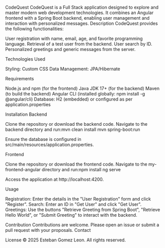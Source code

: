 CodeQuest
CodeQuest is a Full Stack application designed to explore and master modern web development technologies. It combines an Angular frontend with a Spring Boot backend, enabling user management and interaction with personalized messages.
Description
CodeQuest provides the following functionalities:

User registration with name, email, age, and favorite programming language.
Retrieval of a test user from the backend.
User search by ID.
Personalized greetings and generic messages from the server.

Technologies Used
  

Styling: Custom CSS
Data Management: JPA/Hibernate

Requirements

Node.js and npm (for the frontend)
Java JDK 17+ (for the backend)
Maven (to build the backend)
Angular CLI (installed globally: npm install -g @angular/cli)
Database: H2 (embedded) or configured as per application.properties

Installation
Backend

Clone the repository or download the backend code.
Navigate to the backend directory and run:mvn clean install
mvn spring-boot:run


Ensure the database is configured in src/main/resources/application.properties.

Frontend

Clone the repository or download the frontend code.
Navigate to the my-frontend-angular directory and run:npm install
ng serve


Access the application at http://localhost:4200.

Usage

Registration: Enter the details in the "User Registration" form and click "Register".
Search: Enter an ID in "Get User" and click "Get User".
Greetings: Use the buttons "Retrieve Greeting from Spring Boot", "Retrieve Hello World", or "Submit Greeting" to interact with the backend.

Contribution
Contributions are welcome. Please open an issue or submit a pull request with your proposals.
Contact

License
© 2025 Esteban Gomez Leon. All rights reserved.